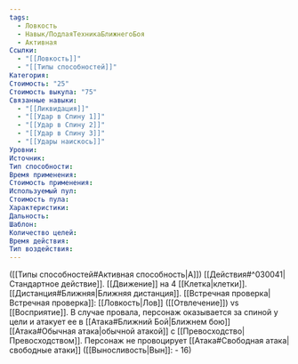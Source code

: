 ```yaml
---
tags:
  - Ловкость
  - Навык/ПодлаяТехникаБлижнегоБоя
  - Активная
Ссылки:
  - "[[Ловкость]]"
  - "[[Типы способностей]]"
Категория: 
Стоимость: "25"
Стоимость выкупа: "75"
Связанные навыки:
  - "[[Ликвидация]]"
  - "[[Удар в Спину 1]]"
  - "[[Удар в Спину 2]]"
  - "[[Удар в Спину 3]]"
  - "[[Удары наискось]]"
Уровни:
Источник:
Тип способности:
Время применения:
Стоимость применения:
Используемый пул:
Стоимость пула:
Характеристики:
Дальность:
Шаблон:
Количество целей:
Время действия:
Тип воздействия:
---
```

([[Типы способностей#Активная способность|А]]) [[Действия#^030041|Стандартное действие]]. 
[[Движение]] на 4 [[Клетка|клетки]]. [[Дистанция#Ближняя|Ближняя дистанция]]. [[Встречная проверка|Встречная проверка]]:
[[Ловкость|Лов]] ([[Отвлечение]]) vs [[Восприятие]]. В случае провала, персонаж оказывается за спиной у цели и атакует ее в [[Атака#Ближний Бой|Ближнем бою]] [[Атака#Обычная атака|обычной атакой]] с [[Превосходство|Превосходством]]. Персонаж не провоцирует [[Атака#Свободная атака|свободные атаки]] ([[Выносливость|Вын]]: - 16)